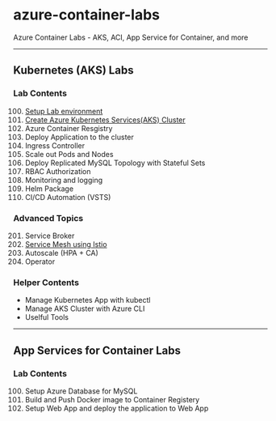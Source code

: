 # azure-container-labs
Azure Container Labs - AKS, ACI, App Service for Container, and more 

---
## Kubernetes (AKS) Labs
### Lab Contents
100. [Setup Lab environment](labs/aks-100-setup-env.md)
101. [Create Azure Kubernetes Services(AKS) Cluster](labs/aks-101-create-aks-cluster.md)
102. Azure Container Resgistry
103. Deploy Application to the cluster
104. Ingress Controller
105. Scale out Pods and Nodes
106. Deploy Replicated MySQL Topology with Stateful Sets
107. RBAC Authorization
108. Monitoring and logging
109. Helm Package
110. CI/CD Automation (VSTS)

### Advanced Topics
201. Service Broker
202. [Service Mesh using Istio](labs/aks-202-istio-top.md)
203. Autoscale (HPA + CA)
204. Operator

### Helper Contents
- Manage Kubernetes App with kubectl
- Manage AKS Cluster with Azure CLI
- Uselful Tools

---
## App Services for Container Labs
### Lab Contents
100.   Setup Azure Database for MySQL
101.   Build and Push Docker image to Container Registery
102.   Setup Web App and deploy the application to Web App

